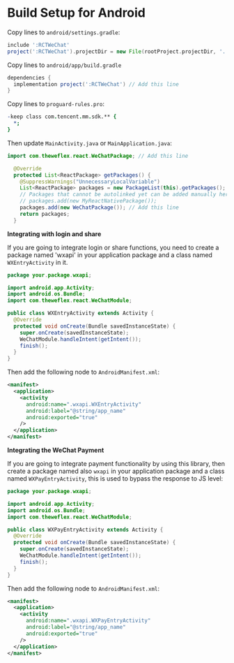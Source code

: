 # Build Setup for Android

Copy lines to `android/settings.gradle`:

```gradle
include ':RCTWeChat'
project(':RCTWeChat').projectDir = new File(rootProject.projectDir, '../node_modules/react-native-wechat-mini/android')
```

Copy lines to `android/app/build.gradle`

```gradle
dependencies {
  implementation project(':RCTWeChat') // Add this line
}
```

Copy lines to `proguard-rules.pro`:

```pro
-keep class com.tencent.mm.sdk.** {
  *;
}
```

Then update `MainActivity.java` or `MainApplication.java`:

```java
import com.theweflex.react.WeChatPackage; // Add this line

  @Override
  protected List<ReactPackage> getPackages() {
    @SuppressWarnings("UnnecessaryLocalVariable")
    List<ReactPackage> packages = new PackageList(this).getPackages();
    // Packages that cannot be autolinked yet can be added manually here, for example:
    // packages.add(new MyReactNativePackage());
    packages.add(new WeChatPackage()); // Add this line
    return packages;
  }
```

**Integrating with login and share**

If you are going to integrate login or share functions, you need to 
create a package named 'wxapi' in your application package and a class 
named `WXEntryActivity` in it.

```java
package your.package.wxapi;

import android.app.Activity;
import android.os.Bundle;
import com.theweflex.react.WeChatModule;

public class WXEntryActivity extends Activity {
  @Override
  protected void onCreate(Bundle savedInstanceState) {
    super.onCreate(savedInstanceState);
    WeChatModule.handleIntent(getIntent());
    finish();
  }
}
```

Then add the following node to `AndroidManifest.xml`:

```xml
<manifest>
  <application>
    <activity
      android:name=".wxapi.WXEntryActivity"
      android:label="@string/app_name"
      android:exported="true"
    />
  </application>
</manifest>
```

**Integrating the WeChat Payment**

If you are going to integrate payment functionality by using this library, then
create a package named also `wxapi` in your application package and a class named
`WXPayEntryActivity`, this is used to bypass the response to JS level:

```java
package your.package.wxapi;

import android.app.Activity;
import android.os.Bundle;
import com.theweflex.react.WeChatModule;

public class WXPayEntryActivity extends Activity {
  @Override
  protected void onCreate(Bundle savedInstanceState) {
    super.onCreate(savedInstanceState);
    WeChatModule.handleIntent(getIntent());
    finish();
  }
}
```

Then add the following node to `AndroidManifest.xml`:

```xml
<manifest>
  <application>
    <activity
      android:name=".wxapi.WXPayEntryActivity"
      android:label="@string/app_name"
      android:exported="true"
    />
  </application>
</manifest>
```

